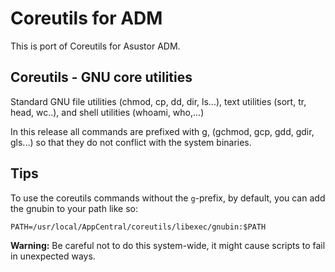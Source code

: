 # Coreutils for ADM

This is port of Coreutils for Asustor ADM.

## Coreutils - GNU core utilities

Standard GNU file utilities (chmod, cp, dd, dir, ls...), text utilities (sort, tr, head, wc..), and shell utilities (whoami, who,...)

In this release all commands are prefixed with g, (gchmod, gcp, gdd, gdir, gls...) so that they do not conflict with the system binaries.

## Tips

To use the coreutils commands without the `g`-prefix, by default, you can add the gnubin to your path like so:

```shell
PATH=/usr/local/AppCentral/coreutils/libexec/gnubin:$PATH
```

**Warning:** Be careful not to do this system-wide, it might cause scripts to fail in unexpected ways.
